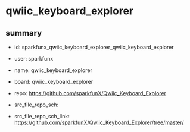 # qwiic_keyboard_explorer
 
## summary 
* id: sparkfunx_qwiic_keyboard_explorer_qwiic_keyboard_explorer
* user: sparkfunx
* name: qwiic_keyboard_explorer
* board: qwiic_keyboard_explorer
* repo: https://github.com/sparkfunX/Qwiic_Keyboard_Explorer



* src_file_repo_sch: 
* src_file_repo_sch_link: https://github.com/sparkfunX/Qwiic_Keyboard_Explorer/tree/master/






